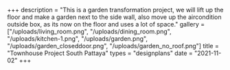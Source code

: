 +++
description = "This is a garden transformation project, we will lift up the floor and make a garden next to the side wall, also move up the aircondition outside box, as its now on the floor and uses a lot of space."
gallery = ["/uploads/living_room.png", "/uploads/dining_room.png", "/uploads/kitchen-1.png", "/uploads/garden.png", "/uploads/garden_closeddoor.png", "/uploads/garden_no_roof.png"]
title = "Townhouse Project South Pattaya"
types = "designplans"
date = "2021-11-02"
+++
